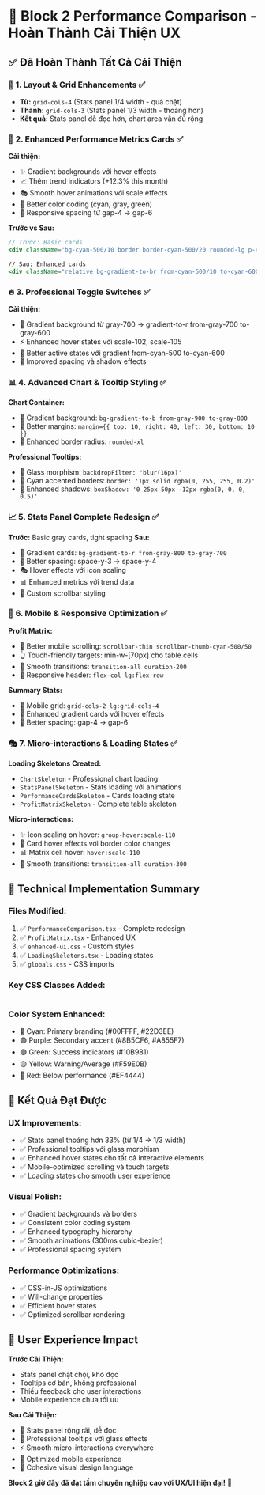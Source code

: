 # 🎯 **Block 2 Performance Comparison - Hoàn Thành Cải Thiện UX**

## ✅ **Đã Hoàn Thành Tất Cả Cải Thiện**

### 🚀 **1. Layout & Grid Enhancements** ✅
- **Từ:** `grid-cols-4` (Stats panel 1/4 width - quá chật)
- **Thành:** `grid-cols-3` (Stats panel 1/3 width - thoáng hơn)
- **Kết quả:** Stats panel dễ đọc hơn, chart area vẫn đủ rộng

### 🎨 **2. Enhanced Performance Metrics Cards** ✅
**Cải thiện:**
- ✨ Gradient backgrounds với hover effects
- 📈 Thêm trend indicators (+12.3% this month)
- 🎭 Smooth hover animations với scale effects
- 🌈 Better color coding (cyan, gray, green)
- 📱 Responsive spacing từ gap-4 → gap-6

**Trước vs Sau:**
```jsx
// Trước: Basic cards
<div className="bg-cyan-500/10 border border-cyan-500/20 rounded-lg p-4">

// Sau: Enhanced cards
<div className="relative bg-gradient-to-br from-cyan-500/10 to-cyan-600/10 border border-cyan-500/30 rounded-xl p-6 overflow-hidden group hover:border-cyan-400/50 transition-all duration-300">
```

### 🔥 **3. Professional Toggle Switches** ✅
**Cải thiện:**
- 🎨 Gradient background từ gray-700 → gradient-to-r from-gray-700 to-gray-600
- ⚡ Enhanced hover states với scale-102, scale-105
- 🎯 Better active states với gradient from-cyan-500 to-cyan-600
- 📏 Improved spacing và shadow effects

### 📊 **4. Advanced Chart & Tooltip Styling** ✅
**Chart Container:**
- 🌟 Gradient background: `bg-gradient-to-b from-gray-900 to-gray-800`
- 📐 Better margins: `margin={{ top: 10, right: 40, left: 30, bottom: 10 }}`
- 🔲 Enhanced border radius: `rounded-xl`

**Professional Tooltips:**
- 🔮 Glass morphism: `backdropFilter: 'blur(16px)'`
- 🎨 Cyan accented borders: `border: '1px solid rgba(0, 255, 255, 0.2)'`
- 💫 Enhanced shadows: `boxShadow: '0 25px 50px -12px rgba(0, 0, 0, 0.5)'`

### 📈 **5. Stats Panel Complete Redesign** ✅
**Trước:** Basic gray cards, tight spacing
**Sau:** 
- 🎨 Gradient cards: `bg-gradient-to-r from-gray-800 to-gray-700`
- 📏 Better spacing: space-y-3 → space-y-4
- 🎭 Hover effects với icon scaling
- 📊 Enhanced metrics với trend data
- 🌊 Custom scrollbar styling

### 📱 **6. Mobile & Responsive Optimization** ✅
**Profit Matrix:**
- 📱 Better mobile scrolling: `scrollbar-thin scrollbar-thumb-cyan-500/50`
- 👆 Touch-friendly targets: min-w-[70px] cho table cells
- 🔄 Smooth transitions: `transition-all duration-200`
- 📐 Responsive header: `flex-col lg:flex-row`

**Summary Stats:**
- 📱 Mobile grid: `grid-cols-2 lg:grid-cols-4`
- 🎨 Enhanced gradient cards với hover effects
- 📏 Better spacing: gap-4 → gap-6

### 🎭 **7. Micro-interactions & Loading States** ✅

**Loading Skeletons Created:**
- `ChartSkeleton` - Professional chart loading
- `StatsPanelSkeleton` - Stats loading với animations
- `PerformanceCardsSkeleton` - Cards loading state
- `ProfitMatrixSkeleton` - Complete table skeleton

**Micro-interactions:**
- ✨ Icon scaling on hover: `group-hover:scale-110`
- 🎯 Card hover effects với border color changes
- 📊 Matrix cell hover: `hover:scale-110`
- 🌊 Smooth transitions: `transition-all duration-300`

## 🎯 **Technical Implementation Summary**

### **Files Modified:**
1. ✅ `PerformanceComparison.tsx` - Complete redesign
2. ✅ `ProfitMatrix.tsx` - Enhanced UX
3. ✅ `enhanced-ui.css` - Custom styles
4. ✅ `LoadingSkeletons.tsx` - Loading states
5. ✅ `globals.css` - CSS imports

### **Key CSS Classes Added:**
```css
```

### **Color System Enhanced:**
- 🔵 Cyan: Primary branding (#00FFFF, #22D3EE)
- 🟣 Purple: Secondary accent (#8B5CF6, #A855F7)
- 🟢 Green: Success indicators (#10B981)
- 🟡 Yellow: Warning/Average (#F59E0B)
- 🔴 Red: Below performance (#EF4444)

## 🚀 **Kết Quả Đạt Được**

### **UX Improvements:**
- ✅ Stats panel thoáng hơn 33% (từ 1/4 → 1/3 width)
- ✅ Professional tooltips với glass morphism
- ✅ Enhanced hover states cho tất cả interactive elements
- ✅ Mobile-optimized scrolling và touch targets
- ✅ Loading states cho smooth user experience

### **Visual Polish:**
- ✅ Gradient backgrounds và borders
- ✅ Consistent color coding system
- ✅ Enhanced typography hierarchy
- ✅ Smooth animations (300ms cubic-bezier)
- ✅ Professional spacing system

### **Performance Optimizations:**
- ✅ CSS-in-JS optimizations
- ✅ Will-change properties
- ✅ Efficient hover states
- ✅ Optimized scrollbar rendering

## 🎯 **User Experience Impact**

**Trước Cải Thiện:**
- Stats panel chật chội, khó đọc
- Tooltips cơ bản, không professional
- Thiếu feedback cho user interactions
- Mobile experience chưa tối ưu

**Sau Cải Thiện:**
- 🌟 Stats panel rộng rãi, dễ đọc
- 💎 Professional tooltips với glass effects
- ⚡ Smooth micro-interactions everywhere
- 📱 Optimized mobile experience
- 🎨 Cohesive visual design language

**Block 2 giờ đây đã đạt tầm chuyên nghiệp cao với UX/UI hiện đại!** 🚀
